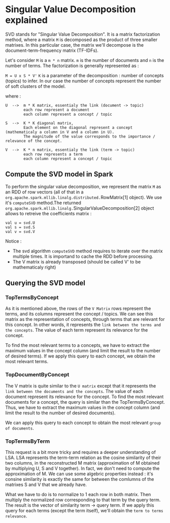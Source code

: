 # Singular Value Decomposition explained

SVD stands for "Singular Value Decomposition". It is a matrix factorization method, where a matrix `M` is decomposed as the product of three smaller matrixes. In this particular case, the matrix we'll decompose is the document-term-frequency matrix (TF-IDFs).


Let's consider `M` is a `m * n` matrix. `m` is the number of documents and `n` is the number of terms.
The factorization is generally represented as :

`M = U x S * V'`
`K` is a parameter of the decomposition : number of concepts (topics) to infer.
In our case the number of concepts represent the number of soft clusters of the model.

where :

	U  -->	m * K matrix, essentialy the link (document -> topic)
			each row represent a document
			each column represent a concept / topic

	S  -->	K * K diagonal matrix,
			Each element on the diagonal represent a concept (mathematicaly a column in V and a column in U).
			The magnitude of the value corresponds to the importance / relevance of the concept.

	V  -->	K * n matrix, essentialy the link (term -> topic)
			each row represents a term
			each column represent a concept / topic

## Compute the SVD model in Spark
To perform the singular value decomposition, we represent the matrix `M` as an RDD of row vectors (all of that in a `org.apache.spark.mllib.linalg.distributed.`RowMatrix[1] object). We use it's `computeSVD` method.The returned `org.apache.spark.mllib.linalg.`SingularValueDecomposition[2] object allows to retreive the coefficients matrix :

```
val u = svd.U
val s = svd.S
val v = svd.V
```

Notice :
 * The svd algorithm `computeSVD` method requires to iterate over the matrix multiple times. It is importand to cache the RDD before processing.
 * The V matrix is already transposed (should be called V' to be mathematicaly right)


## Querying the SVD model

### TopTermsByConcept
As it is mentioned above, the rows of the `V Matrix` rows represent the terms, and its columns represent the concept / topics. We can see this matrix as the representation of concepts, through terms that are relevant for this concept. In other words, it represents the `link between the terms and the concepts`. The value of each term represent its relevance for the concept.

To find the most relevant terms to a concepts, we have to extract the maximum values in the concept column (and limit the result to the number of desired terms). If we apply this query to each concept, we obtain the most relevant terms.

### TopDocumentByConcept
The V matrix is quite similar to the `U matrix` except that it represents the `link between the documents and the concepts`. The value of each document represent its relevance for the concept.
To find the most relevant documents for a concept, the query is similar than the TopTermsByConcept. Thus, we have to extract the maximum values in the concept column (and limit the result to the number of desired documents).

We can apply this query to each concept to obtain the most relevant `group of documents`.

### TopTermsByTerm
This request is a bit more tricky and requires a deeper understanding of LSA. LSA represents the term-term relation as the cosine similarity of their two columns, in the reconstructed M matrix (approximation of M obtained by multiplying U, S and V together). In fact, we don't need to compute the approximation of M. We can use some algebric properties instead : it's consine similarity is exactly the same for between the comlumns of the matrixes S and V that we already have.

What we have to do is to normalize to 1 each row in both matrix. Then multiply the normalized row corresponding to that term by the query term. The result is the vector of similarity term -> query term. If we apply this query for each terms (except the term itself), we'll obtain the `term to terms relevance`.
